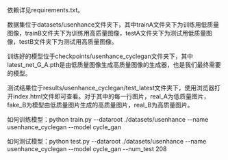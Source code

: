 依赖详见requirements.txt。

数据集位于datasets/usenhance文件夹下，其中trainA文件夹下为训练用低质量图像，trainB文件夹下为训练用高质量图像，testA文件夹下为测试用低质量图像，testB文件夹下为测试用高质量图像。

训练好的模型位于checkpoints/usenhance_cyclegan文件夹下，其中latest_net_G_A.pth是由低质量图像生成高质量图像的生成器，也是我们最终需要的模型。

测试结果位于results/usenhance_cyclegan/test_latest文件夹下，使用浏览器打开index.html文件即可查看。对于其中的每一行图片，real_A为低质量图片，fake_B为模型由低质量图片生成的高质量图片，real_B为高质量图片。

如何训练模型：python train.py --dataroot ./datasets/usenhance --name usenhance_cyclegan --model cycle_gan

如何测试模型：python test.py --dataroot ./datasets/usenhance --name usenhance_cyclegan --model cycle_gan --num_test 208
